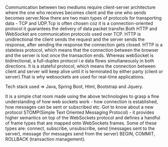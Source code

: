 Communication between two mediums require client-server architecture where the one who receives becomes client and the one who sends becomes server.Now there are two main types of protocols for transporting data - TCP and UDP.Tcp is often chosen coz it is a connection-oriented protocol it guarantees the delivery of data packet transfer.Both HTTP and WebSocket are communication protocols used over TCP. 
HTTP is unidirectional the client sends the request and the server sends the response, after sending the response the connection gets closed. HTTP is a stateless protocol, which means that the connection between the browser and the server is lost once the transaction ends.
Whereas webSocket is bidirectional, a full-duplex protocol i.e data flows simultaneously in both directions. It is a stateful protocol, which means the connection between client and server will keep alive until it is terminated by either party (client or server).That is why websockets are used for real-time applications.

Tech stack used => Java, Spring Boot, Html, Bootstrap and Jquery.

It is a simple chat room made using the above technologies to grasp a fine understanding of how web sockets work - how connection is established, how messages can be sent or subscribed etc.
Got to know about a new protocol STOMP(Simple Text Oriented Messaging Protocol) - it provides higher semantics on top of the WebSockets protocol and defines a handful of frame types that are mapped onto WebSockets frames. Some of these types are: connect, subscribe, unsubscribe, send (messages sent to the server), message (for messages send from the server) BEGIN, COMMIT, ROLLBACK (transaction management).

